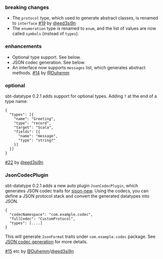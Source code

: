 
### breaking changes

- The `protocol` type, which used to generate abstract classes, is renamed to `interface` [#19][19] by [@eed3si9n][@eed3si9n]
- The `enumeration` type is renamed to `enum`, and the list of values are now called `symbols` (instead of `types`).

### enhancements

- Optional type support. See below.
- JSON codec generation. See below.
- An interface now supports `messages` list, which generates abstract methods. [#14][14] by [@Duhemm][@Duhemm]

### optional

sbt-datatype 0.2.1 adds support for optional types. Adding `?` at the end of a type name:

    {
      "types": [{
        "name": "Greeting",
        "type": "record",
        "target": "Scala",
        "fields": [{
          "name": "message",
          "type": "string?"
        }]
      }]
    }

[#22][22] by [@eed3si9n][@eed3si9n]

### JsonCodecPlugin

sbt-datatype 0.2.1 adds a new auto plugin `JsonCodecPlugin`, which generates JSON codec traits for [sjson-new][1].
Using the codecs, you can define a JSON protocol stack and convert the generated datatypes into JSON.

    {
      "codecNamespace": "com.example.codec",
      "fullCodec": "CustomProtocol",
      "types": [....]
    }

This will generate `JsonFormat` traits under `com.example.codec` package. See [JSON codec generation](https://www.scala-sbt.org/0.13/docs/Datatype.html#JSON+codec+generation) for more details.

[#15][15] etc by [@Duhemm][@Duhemm]/[@eed3si9n][@eed3si9n]

  [14]: https://github.com/sbt/sbt-datatype/pull/14
  [15]: https://github.com/sbt/sbt-datatype/pull/15
  [19]: https://github.com/sbt/sbt-datatype/pull/19
  [22]: https://github.com/sbt/sbt-datatype/pull/22
  [@eed3si9n]: https://github.com/eed3si9n
  [@jsuereth]: https://github.com/jsuereth
  [@dwijnand]: https://github.com/dwijnand
  [@Duhemm]: https://github.com/Duhemm
  [1]: https://github.com/eed3si9n/sjson-new

